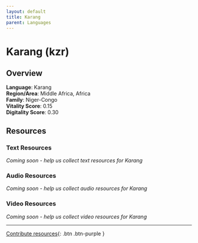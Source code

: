 ```yaml
---
layout: default
title: Karang
parent: Languages
---
```


# Karang (kzr)

## Overview

**Language**: Karang  
**Region/Area**: Middle Africa, Africa  
**Family**: Niger-Congo  
**Vitality Score**: 0.15  
**Digitality Score**: 0.30  

## Resources

### Text Resources
*Coming soon - help us collect text resources for Karang*

### Audio Resources
*Coming soon - help us collect audio resources for Karang*

### Video Resources
*Coming soon - help us collect video resources for Karang*

---

[Contribute resources](https://fairtrain.github.io/){: .btn .btn-purple }
